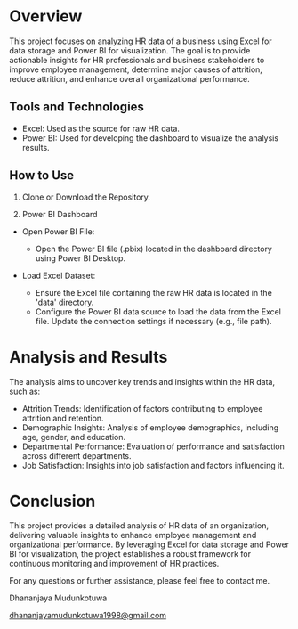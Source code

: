 # Overview
This project focuses on analyzing HR data of a business using Excel for data storage and Power BI for visualization. The goal is to provide actionable insights for HR professionals and business stakeholders to improve employee management, determine major causes of attrition, reduce attrition, and enhance overall organizational performance.

## Tools and Technologies
- Excel: Used as the source for raw HR data.
- Power BI: Used for developing the dashboard to visualize the analysis results.

## How to Use
1. Clone or Download the Repository.
   
2. Power BI Dashboard
- Open Power BI File:
  - Open the Power BI file (.pbix) located in the dashboard directory using Power BI Desktop.

- Load Excel Dataset:
  - Ensure the Excel file containing the raw HR data is located in the 'data' directory.
  - Configure the Power BI data source to load the data from the Excel file. Update the connection settings if necessary (e.g., file path).
 
# Analysis and Results
The analysis aims to uncover key trends and insights within the HR data, such as:

- Attrition Trends: Identification of factors contributing to employee attrition and retention.
- Demographic Insights: Analysis of employee demographics, including age, gender, and education.
- Departmental Performance: Evaluation of performance and satisfaction across different departments.
- Job Satisfaction: Insights into job satisfaction and factors influencing it.

# Conclusion
This project provides a detailed analysis of HR data of an organization, delivering valuable insights to enhance employee management and organizational performance. By leveraging Excel for data storage and Power BI for visualization, the project establishes a robust framework for continuous monitoring and improvement of HR practices.

For any questions or further assistance, please feel free to contact me.

Dhananjaya Mudunkotuwa

dhananjayamudunkotuwa1998@gmail.com
